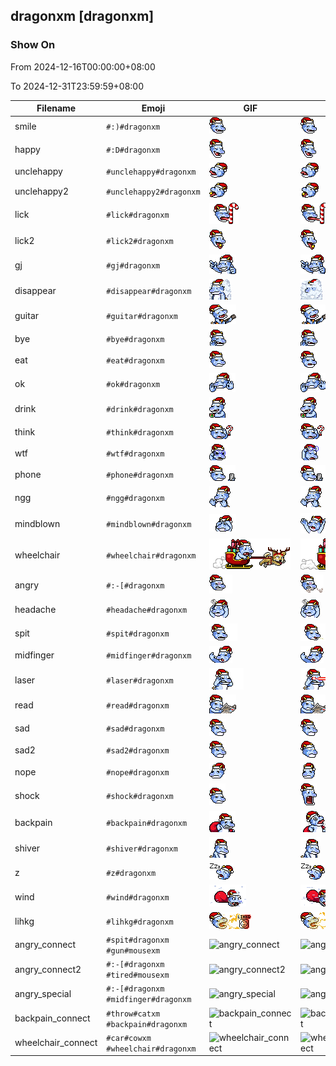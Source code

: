 ## dragonxm [dragonxm]

### Show On
From 2024-12-16T00:00:00+08:00

To 2024-12-31T23:59:59+08:00

| Filename | Emoji | GIF | PNG |
| --- | --- | --- | --- |
| smile | `#:)#dragonxm` | ![smile](../../assets/ios/faces/dragonxm/smile.gif) | ![smile](../../assets/ios/faces_png/dragonxm/smile.png) |
| happy | `#:D#dragonxm` | ![happy](../../assets/ios/faces/dragonxm/happy.gif) | ![happy](../../assets/ios/faces_png/dragonxm/happy.png) |
| unclehappy | `#unclehappy#dragonxm` | ![unclehappy](../../assets/ios/faces/dragonxm/unclehappy.gif) | ![unclehappy](../../assets/ios/faces_png/dragonxm/unclehappy.png) |
| unclehappy2 | `#unclehappy2#dragonxm` | ![unclehappy2](../../assets/ios/faces/dragonxm/unclehappy2.gif) | ![unclehappy2](../../assets/ios/faces_png/dragonxm/unclehappy2.png) |
| lick | `#lick#dragonxm` | ![lick](../../assets/ios/faces/dragonxm/lick.gif) | ![lick](../../assets/ios/faces_png/dragonxm/lick.png) |
| lick2 | `#lick2#dragonxm` | ![lick2](../../assets/ios/faces/dragonxm/lick2.gif) | ![lick2](../../assets/ios/faces_png/dragonxm/lick2.png) |
| gj | `#gj#dragonxm` | ![gj](../../assets/ios/faces/dragonxm/gj.gif) | ![gj](../../assets/ios/faces_png/dragonxm/gj.png) |
| disappear | `#disappear#dragonxm` | ![disappear](../../assets/ios/faces/dragonxm/disappear.gif) | ![disappear](../../assets/ios/faces_png/dragonxm/disappear.png) |
| guitar | `#guitar#dragonxm` | ![guitar](../../assets/ios/faces/dragonxm/guitar.gif) | ![guitar](../../assets/ios/faces_png/dragonxm/guitar.png) |
| bye | `#bye#dragonxm` | ![bye](../../assets/ios/faces/dragonxm/bye.gif) | ![bye](../../assets/ios/faces_png/dragonxm/bye.png) |
| eat | `#eat#dragonxm` | ![eat](../../assets/ios/faces/dragonxm/eat.gif) | ![eat](../../assets/ios/faces_png/dragonxm/eat.png) |
| ok | `#ok#dragonxm` | ![ok](../../assets/ios/faces/dragonxm/ok.gif) | ![ok](../../assets/ios/faces_png/dragonxm/ok.png) |
| drink | `#drink#dragonxm` | ![drink](../../assets/ios/faces/dragonxm/drink.gif) | ![drink](../../assets/ios/faces_png/dragonxm/drink.png) |
| think | `#think#dragonxm` | ![think](../../assets/ios/faces/dragonxm/think.gif) | ![think](../../assets/ios/faces_png/dragonxm/think.png) |
| wtf | `#wtf#dragonxm` | ![wtf](../../assets/ios/faces/dragonxm/wtf.gif) | ![wtf](../../assets/ios/faces_png/dragonxm/wtf.png) |
| phone | `#phone#dragonxm` | ![phone](../../assets/ios/faces/dragonxm/phone.gif) | ![phone](../../assets/ios/faces_png/dragonxm/phone.png) |
| ngg | `#ngg#dragonxm` | ![ngg](../../assets/ios/faces/dragonxm/ngg.gif) | ![ngg](../../assets/ios/faces_png/dragonxm/ngg.png) |
| mindblown | `#mindblown#dragonxm` | ![mindblown](../../assets/ios/faces/dragonxm/mindblown.gif) | ![mindblown](../../assets/ios/faces_png/dragonxm/mindblown.png) |
| wheelchair | `#wheelchair#dragonxm` | ![wheelchair](../../assets/ios/faces/dragonxm/wheelchair.gif) | ![wheelchair](../../assets/ios/faces_png/dragonxm/wheelchair.png) |
| angry | `#:-[#dragonxm` | ![angry](../../assets/ios/faces/dragonxm/angry.gif) | ![angry](../../assets/ios/faces_png/dragonxm/angry.png) |
| headache | `#headache#dragonxm` | ![headache](../../assets/ios/faces/dragonxm/headache.gif) | ![headache](../../assets/ios/faces_png/dragonxm/headache.png) |
| spit | `#spit#dragonxm` | ![spit](../../assets/ios/faces/dragonxm/spit.gif) | ![spit](../../assets/ios/faces_png/dragonxm/spit.png) |
| midfinger | `#midfinger#dragonxm` | ![midfinger](../../assets/ios/faces/dragonxm/midfinger.gif) | ![midfinger](../../assets/ios/faces_png/dragonxm/midfinger.png) |
| laser | `#laser#dragonxm` | ![laser](../../assets/ios/faces/dragonxm/laser.gif) | ![laser](../../assets/ios/faces_png/dragonxm/laser.png) |
| read | `#read#dragonxm` | ![read](../../assets/ios/faces/dragonxm/read.gif) | ![read](../../assets/ios/faces_png/dragonxm/read.png) |
| sad | `#sad#dragonxm` | ![sad](../../assets/ios/faces/dragonxm/sad.gif) | ![sad](../../assets/ios/faces_png/dragonxm/sad.png) |
| sad2 | `#sad2#dragonxm` | ![sad2](../../assets/ios/faces/dragonxm/sad2.gif) | ![sad2](../../assets/ios/faces_png/dragonxm/sad2.png) |
| nope | `#nope#dragonxm` | ![nope](../../assets/ios/faces/dragonxm/nope.gif) | ![nope](../../assets/ios/faces_png/dragonxm/nope.png) |
| shock | `#shock#dragonxm` | ![shock](../../assets/ios/faces/dragonxm/shock.gif) | ![shock](../../assets/ios/faces_png/dragonxm/shock.png) |
| backpain | `#backpain#dragonxm` | ![backpain](../../assets/ios/faces/dragonxm/backpain.gif) | ![backpain](../../assets/ios/faces_png/dragonxm/backpain.png) |
| shiver | `#shiver#dragonxm` | ![shiver](../../assets/ios/faces/dragonxm/shiver.gif) | ![shiver](../../assets/ios/faces_png/dragonxm/shiver.png) |
| z | `#z#dragonxm` | ![z](../../assets/ios/faces/dragonxm/z.gif) | ![z](../../assets/ios/faces_png/dragonxm/z.png) |
| wind | `#wind#dragonxm` | ![wind](../../assets/ios/faces/dragonxm/wind.gif) | ![wind](../../assets/ios/faces_png/dragonxm/wind.png) |
| lihkg | `#lihkg#dragonxm` | ![lihkg](../../assets/ios/faces/dragonxm/lihkg.gif) | ![lihkg](../../assets/ios/faces_png/dragonxm/lihkg.png) |
| angry_connect | `#spit#dragonxm #gun#mousexm` | ![angry_connect](../assets/faces/dragonxm/angry_connect.gif) | ![angry_connect](../assets/faces_png/dragonxm/angry_connect.png) |
| angry_connect2 | `#:-[#dragonxm #tired#mousexm` | ![angry_connect2](../assets/faces/dragonxm/angry_connect2.gif) | ![angry_connect2](../assets/faces_png/dragonxm/angry_connect2.png) |
| angry_special | `#:-[#dragonxm #midfinger#dragonxm` | ![angry_special](../assets/faces/dragonxm/angry_special.gif) | ![angry_special](../assets/faces_png/dragonxm/angry_special.png) |
| backpain_connect | `#throw#catxm #backpain#dragonxm` | ![backpain_connect](../assets/faces/dragonxm/backpain_connect.gif) | ![backpain_connect](../assets/faces_png/dragonxm/backpain_connect.png) |
| wheelchair_connect | `#car#cowxm #wheelchair#dragonxm` | ![wheelchair_connect](../assets/faces/dragonxm/wheelchair_connect.gif) | ![wheelchair_connect](../assets/faces_png/dragonxm/wheelchair_connect.png) |

